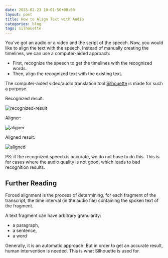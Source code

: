 ```yaml
---
date: 2025-02-23 10:01:50+08:00
layout: post
title: How to Align Text with Audio
categories: blog
tags: silhouette
---
```



You've got an audio or a video and the script of the speech. Now, you would like to align the text with the speech. Instead of manually creating the timelines, we can use a computer-aided approach:

* First, recognize the speech to get the timelines with the recognized words. 
* Then, align the recognized text with the existing text.


The computer-aided video/audio translation tool [Silhouette](/silhouette/) is made for such a purpose.


Recognized result:

![recognized-result](/album/silhouette/recognized-result.jpg)


Aligner:

![aligner](/album/silhouette/aligner.jpg)

Aligned result:

![aligned](/album/silhouette/aligned.jpg)

PS: if the recognized speech is accurate, we do not have to do this. This is for cases where the audio quality is not good, which leads to bad recognition results.



## Further Reading

Forced alignment is the process of determining, for each fragment of the transcript, the time interval (in the audio file) containing the spoken text of the fragment.

A text fragment can have arbitrary granularity:

* a paragraph,
* a sentence,
* a word

Generally, it is an automatic approach. But in order to get an accurate result, human intervention is needed. This is what Silhouette is used for.

